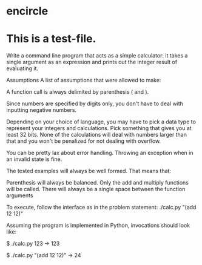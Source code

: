 # encircle
# This is a test-file.

Write a command line program that acts as a simple calculator: it takes a single argument as an expression and prints out the integer result of evaluating it.

Assumptions
A list of assumptions that were allowed to make:

A function call is always delimited by parenthesis ( and ).

Since numbers are specified by digits only, you don't have to deal with inputting negative numbers.

Depending on your choice of language, you may have to pick a data type to represent your integers and calculations. Pick something that gives you at least 32 bits. None of the calculations will deal with numbers larger than that and you won't be penalized for not dealing with overflow.

You can be pretty lax about error handling. Throwing an exception when in an invalid state is fine.

The tested examples will always be well formed. That means that:

Parenthesis will always be balanced.
Only the add and multiply functions will be called.
There will always be a single space between the function arguments

To execute, follow the interface as in the problem statement: ./calc.py "(add 12 12)"

Assuming the program is implemented in Python, invocations should look like:

$ ./calc.py 123
-> 123

$ ./calc.py "(add 12 12)"
-> 24


